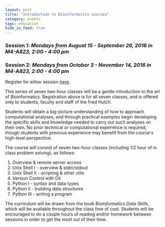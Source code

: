 ```yaml
---
layout: post
title: "Introduction to Bioinformatics courses"
category: events
tags: education
hide_in_feed: true
---
```


### **Session 1:** *Mondays from August 15 - September 26, 2016 in M4-A823, 2:00 - 4:00 pm*

### **Session 2:** *Mondays from October 3 - November 14, 2016 in M4-A823, 2:00 - 4:00 pm*

Register for either session [here](https://goo.gl/forms/2r2nGlJGzoLJ7xZz2).

This series of seven two-hour classes will be a gentle introduction to the art of Bioinformatics.
Registration above is for all seven classes, and is offered only to students, faculty and staff of the Fred Hutch.

Students will obtain a big-picture understanding of how to approach computational analyses, and through practical examples begin developing the specific skills and knowledge needed to carry out such analyses on their own.
No prior technical or computational experience is required, though students with previous experience may benefit from the course's high-level perspective.

The course will consist of seven two-hour classes (including 1/2 hour of in class problem solving), as follows:

1. Overview & remote server access
2. Unix Shell I - overview & stdin/stdout
3. Unix Shell II - scripting & other utils
4. Version Control with Git
5. Python I - syntax and data types
6. Python II - building data structures
7. Python III - writing a program

The curriculum will be drawn from the book *Bioinformatics Data Skills*, which will be available throughout the class free of cost.
Students will be encouraged to do a couple hours of reading and/or homework between sessions in order to get the most out of their time.
